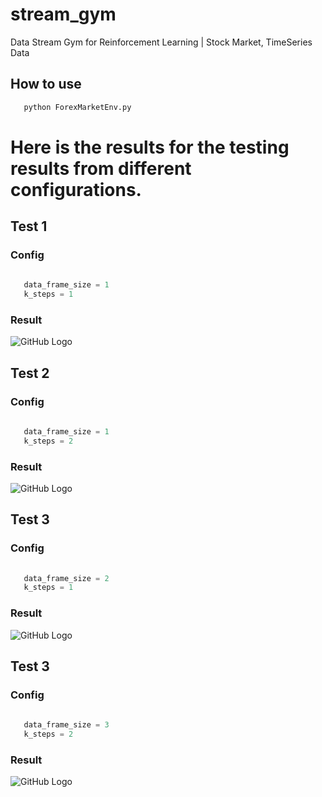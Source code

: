 # stream_gym
Data Stream Gym for Reinforcement Learning | Stock Market, TimeSeries Data

## How to use

```python
   python ForexMarketEnv.py
```



# Here is the results for the testing results from different configurations.

## Test 1

### Config
```python
   
   data_frame_size = 1
   k_steps = 1
```
### Result
![GitHub Logo](https://raw.githubusercontent.com/ceylonai/stream_gym/master/image.png)




## Test 2

### Config
```python
   
   data_frame_size = 1
   k_steps = 2
```
### Result
![GitHub Logo](https://raw.githubusercontent.com/ceylonai/stream_gym/master/result1.png)


## Test 3

### Config
```python
   
   data_frame_size = 2
   k_steps = 1
```
### Result
![GitHub Logo](https://raw.githubusercontent.com/ceylonai/stream_gym/master/result2.png)



## Test 3

### Config
```python
   
   data_frame_size = 3
   k_steps = 2
```
### Result
![GitHub Logo](https://raw.githubusercontent.com/ceylonai/stream_gym/master/result3.png)
